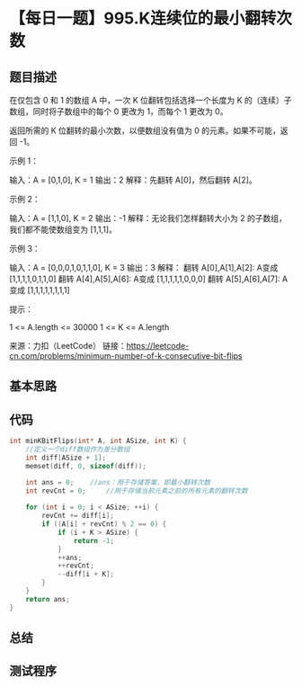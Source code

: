 # 【每日一题】995.K连续位的最小翻转次数

## 题目描述

在仅包含 0 和 1 的数组 A 中，一次 K 位翻转包括选择一个长度为 K 的（连续）子数组，同时将子数组中的每个 0 更改为 1，而每个 1 更改为 0。

返回所需的 K 位翻转的最小次数，以便数组没有值为 0 的元素。如果不可能，返回 -1。
 

示例 1：

输入：A = [0,1,0], K = 1
输出：2
解释：先翻转 A[0]，然后翻转 A[2]。

示例 2：

输入：A = [1,1,0], K = 2
输出：-1
解释：无论我们怎样翻转大小为 2 的子数组，我们都不能使数组变为 [1,1,1]。

示例 3：

输入：A = [0,0,0,1,0,1,1,0], K = 3
输出：3
解释：
翻转 A[0],A[1],A[2]: A变成 [1,1,1,1,0,1,1,0]
翻转 A[4],A[5],A[6]: A变成 [1,1,1,1,1,0,0,0]
翻转 A[5],A[6],A[7]: A变成 [1,1,1,1,1,1,1,1]
 

提示：

1 <= A.length <= 30000
1 <= K <= A.length

来源：力扣（LeetCode）
链接：https://leetcode-cn.com/problems/minimum-number-of-k-consecutive-bit-flips

## 基本思路

## 代码

```c++
int minKBitFlips(int* A, int ASize, int K) {
    //定义一个diff数组作为差分数组
    int diff[ASize + 1];
    memset(diff, 0, sizeof(diff));

    int ans = 0;    //ans：用于存储答案，即最小翻转次数
    int revCnt = 0;     //用于存储当前元素之前的所有元素的翻转次数
    
    for (int i = 0; i < ASize; ++i) {
        revCnt += diff[i];
        if ((A[i] + revCnt) % 2 == 0) {
            if (i + K > ASize) {
                return -1;
            }
            ++ans;
            ++revCnt;
            --diff[i + K];
        }
    }
    return ans;
}
```

## 总结

## 测试程序


